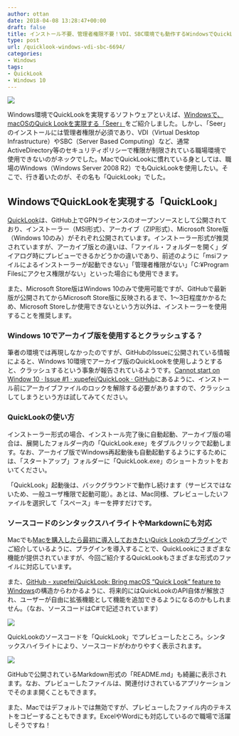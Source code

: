 ```yaml
---
author: ottan
date: 2018-04-08 13:28:47+00:00
draft: false
title: インストール不要、管理者権限不要！VDI、SBC環境でも動作するWindowsでQuickLookを実現する「QuickLook」
type: post
url: /quicklook-windows-vdi-sbc-6694/
categories:
- Windows
tags:
- QuickLook
- Windows 10
---
```


![](/uploads/2018/04/180408-5aca13741dea3.jpg)






Windows環境でQuickLookを実現するソフトウェアといえば、[Windowsで、macOSのQuick Lookを実現する「Seer」](/windows-osx-like-quick-look-seer-6850/)をご紹介しました。しかし、「Seer」のインストールには管理者権限が必須であり、VDI（Virtual Desktop Infrastructure）やSBC（Server Based Computing）など、通常ActiveDirectory等のセキュリティポリシーで権限が制限されている職場環境で使用できないのがネックでした。MacでQuickLookに慣れている身としては、職場のWindows（Windows Server 2008 R2）でもQuickLookを使用したい。そこで、行き着いたのが、その名も「QuickLook」でした。





## WindowsでQuickLookを実現する「QuickLook」





[QuickLook](http://pooi.moe/QuickLook/)は、GitHub上でGPNライセンスのオープンソースとして公開されており、インストーラー（MSI形式）、アーカイブ（ZIP形式）、Microsoft Store版（Windows 10のみ）がそれぞれ公開されています。インストーラー形式が推奨されていますが、アーカイブ版との違いは、「ファイル・フォルダーを開く」ダイアログ時にプレビューできるかどうかの違いであり、前述のように「msiファイルによるインストーラーが起動できない」「管理者権限がない」「C:¥Program Filesにアクセス権限がない」といった場合にも使用できます。





また、Microsoft Store版はWindows 10のみで使用可能ですが、GitHubで最新版が公開されてからMicrosoft Store版に反映されるまで、1〜3日程度かかるため、Microsoft Storeしか使用できないという方以外は、インストーラーを使用することを推奨します。





### Windows 10でアーカイブ版を使用するとクラッシュする？





筆者の環境では再現しなかったのですが、GitHubのIssueに公開されている情報によると、Windows 10環境でアーカイブ版のQuickLookを使用しようとすると、クラッシュするという事象が報告されているようです。[Cannot start on Window 10 · Issue #1 · xupefei/QuickLook · GitHub](https://github.com/xupefei/QuickLook/issues/1)にあるように、インストール前にアーカイブファイルのロックを解除する必要がありますので、クラッシュしてしまうという方は試してみてください。





### QuickLookの使い方





インストーラー形式の場合、インストール完了後に自動起動、アーカイブ版の場合は、展開したフォルダー内の「QuickLook.exe」をダブルクリックで起動します。なお、アーカイブ版でWindows再起動後も自動起動するようにするためには、「スタートアップ」フォルダーに「QuickLook.exe」のショートカットをおいてください。





「QuickLook」起動後は、バックグラウンドで動作し続けます（サービスではないため、一般ユーザ権限で起動可能）。あとは、Mac同様、プレビューしたいファイルを選択して「スペース」キーを押すだけです。





### ソースコードのシンタックスハイライトやMarkdownにも対応





Macでも[Macを購入したら最初に導入しておきたいQuick Lookのプラグイン](/quick-look-plugin-78/)でご紹介しているように、プラグインを導入することで、QuickLookにさまざまな機能が提供されていますが、今回ご紹介するQuickLookもさまざまな形式のファイルに対応しています。





また、[GitHub - xupefei/QuickLook: Bring macOS “Quick Look” feature to Windows](https://github.com/xupefei/QuickLook)の構造からわかるように、将来的にはQuickLookのAPI自体が解放され、ユーザーが自由に拡張機能として機能を追加できるようになるのかもしれません。（なお、ソースコードはC#で記述されています）





![](/uploads/2018/04/180408-5aca137ce94f1.png)






QuickLookのソースコードを「QuickLook」でプレビューしたところ。シンタックスハイライトにより、ソースコードがわかりやすく表示されます。





![](/uploads/2018/04/180408-5aca1385250c3.png)






GitHubで公開されているMarkdown形式の「README.md」も綺麗に表示されます。なお、プレビューしたファイルは、関連付けされているアプリケーションでそのまま開くこともできます。





また、Macではデフォルトでは無効ですが、プレビューしたファイル内のテキストをコピーすることもできます。ExcelやWordにも対応しているので職場で活躍しそうですね！
